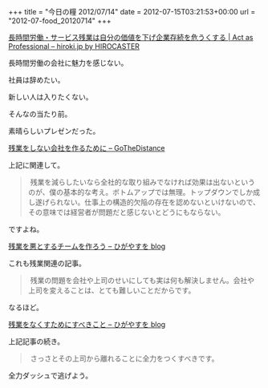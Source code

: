 +++
title = "今日の糧 2012/07/14"
date = 2012-07-15T03:21:53+00:00
url = "2012-07-food_20120714"
+++
<section> 

<div>
  <a href="http://hiroki.jp/2012/07/05/4613/">長時間労働・サービス残業は自分の価値を下げ企業存続を危うくする | Act as Professional &#8211; hiroki.jp by HIROCASTER</a>
</div>

長時間労働の会社に魅力を感じない。
  
社員は辞めたい。
  
新しい人は入りたくない。
  
そんなの当たり前。
  
素晴らしいプレゼンだった。</section> <section> 

<div>
  <a href="http://d.hatena.ne.jp/gothedistance/20120709/1341793923">残業をしない会社を作るために &#8211; GoTheDistance</a>
</div>

上記に関連して。
  
> 残業を減らしたいなら全社的な取り組みでなければ効果は出ないというのが、僕の基本的な考え。ボトムアップでは無理。トップダウンでしか成し遂げられない。仕事上の構造的欠陥の存在を認めないといけないので、その意味では経営者が問題だと感じないとどうにもならない。
  
ですよね。</section> <section> 

<div>
  <a href="http://d.hatena.ne.jp/higayasuo/20120709/1341806726">残業を悪とするチームを作ろう &#8211; ひがやすを blog</a>
</div>

これも残業関連の記事。
  
> 残業の問題を会社や上司のせいにしても実は何も解決しません。会社や上司を変えることは、とても難しいことだからです。
  
なるほど。</section> <section> 

<div>
  <a href="http://d.hatena.ne.jp/higayasuo/20120710/1341912051">残業をなくすためにすべきこと &#8211; ひがやすを blog</a>
</div>

上記記事の続き。
  
> さっさとその上司から離れることに全力をつくすべきです。
  
全力ダッシュで逃げよう。</section>